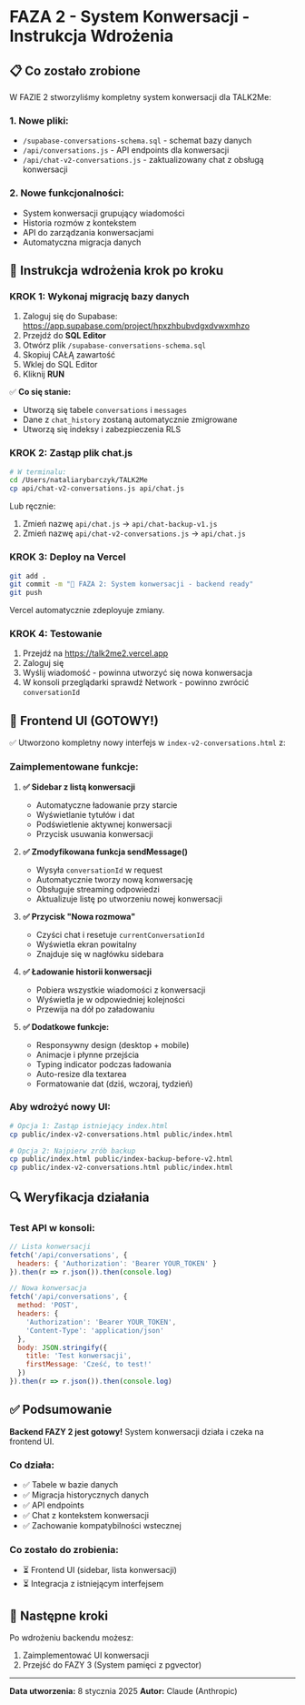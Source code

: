 # FAZA 2 - System Konwersacji - Instrukcja Wdrożenia

## 📋 Co zostało zrobione

W FAZIE 2 stworzyliśmy kompletny system konwersacji dla TALK2Me:

### 1. **Nowe pliki:**
- `/supabase-conversations-schema.sql` - schemat bazy danych
- `/api/conversations.js` - API endpoints dla konwersacji
- `/api/chat-v2-conversations.js` - zaktualizowany chat z obsługą konwersacji

### 2. **Nowe funkcjonalności:**
- System konwersacji grupujący wiadomości
- Historia rozmów z kontekstem
- API do zarządzania konwersacjami
- Automatyczna migracja danych

## 🚀 Instrukcja wdrożenia krok po kroku

### KROK 1: Wykonaj migrację bazy danych

1. Zaloguj się do Supabase: https://app.supabase.com/project/hpxzhbubvdgxdvwxmhzo
2. Przejdź do **SQL Editor**
3. Otwórz plik `/supabase-conversations-schema.sql`
4. Skopiuj CAŁĄ zawartość
5. Wklej do SQL Editor
6. Kliknij **RUN**

✅ **Co się stanie:**
- Utworzą się tabele `conversations` i `messages`
- Dane z `chat_history` zostaną automatycznie zmigrowane
- Utworzą się indeksy i zabezpieczenia RLS

### KROK 2: Zastąp plik chat.js

```bash
# W terminalu:
cd /Users/nataliarybarczyk/TALK2Me
cp api/chat-v2-conversations.js api/chat.js
```

Lub ręcznie:
1. Zmień nazwę `api/chat.js` → `api/chat-backup-v1.js`
2. Zmień nazwę `api/chat-v2-conversations.js` → `api/chat.js`

### KROK 3: Deploy na Vercel

```bash
git add .
git commit -m "🚀 FAZA 2: System konwersacji - backend ready"
git push
```

Vercel automatycznie zdeployuje zmiany.

### KROK 4: Testowanie

1. Przejdź na https://talk2me2.vercel.app
2. Zaloguj się
3. Wyślij wiadomość - powinna utworzyć się nowa konwersacja
4. W konsoli przeglądarki sprawdź Network - powinno zwrócić `conversationId`

## 📱 Frontend UI (GOTOWY!)

✅ Utworzono kompletny nowy interfejs w `index-v2-conversations.html` z:

### Zaimplementowane funkcje:
1. **✅ Sidebar z listą konwersacji**
   - Automatyczne ładowanie przy starcie
   - Wyświetlanie tytułów i dat
   - Podświetlenie aktywnej konwersacji
   - Przycisk usuwania konwersacji

2. **✅ Zmodyfikowana funkcja sendMessage()**
   - Wysyła `conversationId` w request
   - Automatycznie tworzy nową konwersację
   - Obsługuje streaming odpowiedzi
   - Aktualizuje listę po utworzeniu nowej konwersacji

3. **✅ Przycisk "Nowa rozmowa"**
   - Czyści chat i resetuje `currentConversationId`
   - Wyświetla ekran powitalny
   - Znajduje się w nagłówku sidebara

4. **✅ Ładowanie historii konwersacji**
   - Pobiera wszystkie wiadomości z konwersacji
   - Wyświetla je w odpowiedniej kolejności
   - Przewija na dół po załadowaniu

5. **✅ Dodatkowe funkcje:**
   - Responsywny design (desktop + mobile)
   - Animacje i płynne przejścia
   - Typing indicator podczas ładowania
   - Auto-resize dla textarea
   - Formatowanie dat (dziś, wczoraj, tydzień)

### Aby wdrożyć nowy UI:

```bash
# Opcja 1: Zastąp istniejący index.html
cp public/index-v2-conversations.html public/index.html

# Opcja 2: Najpierw zrób backup
cp public/index.html public/index-backup-before-v2.html
cp public/index-v2-conversations.html public/index.html
```

## 🔍 Weryfikacja działania

### Test API w konsoli:
```javascript
// Lista konwersacji
fetch('/api/conversations', {
  headers: { 'Authorization': 'Bearer YOUR_TOKEN' }
}).then(r => r.json()).then(console.log)

// Nowa konwersacja
fetch('/api/conversations', {
  method: 'POST',
  headers: { 
    'Authorization': 'Bearer YOUR_TOKEN',
    'Content-Type': 'application/json'
  },
  body: JSON.stringify({
    title: 'Test konwersacji',
    firstMessage: 'Cześć, to test!'
  })
}).then(r => r.json()).then(console.log)
```

## ✅ Podsumowanie

**Backend FAZY 2 jest gotowy!** System konwersacji działa i czeka na frontend UI.

### Co działa:
- ✅ Tabele w bazie danych
- ✅ Migracja historycznych danych
- ✅ API endpoints
- ✅ Chat z kontekstem konwersacji
- ✅ Zachowanie kompatybilności wstecznej

### Co zostało do zrobienia:
- ⏳ Frontend UI (sidebar, lista konwersacji)
- ⏳ Integracja z istniejącym interfejsem

## 🎯 Następne kroki

Po wdrożeniu backendu możesz:
1. Zaimplementować UI konwersacji
2. Przejść do FAZY 3 (System pamięci z pgvector)

---
**Data utworzenia:** 8 stycznia 2025
**Autor:** Claude (Anthropic)